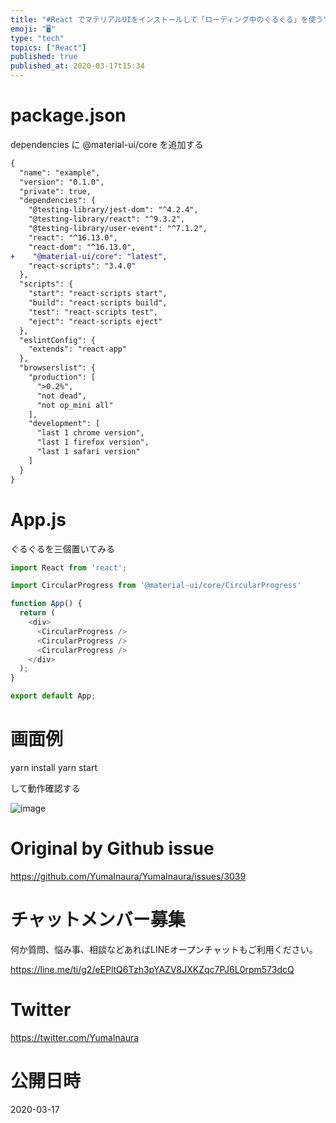 ```yaml
---
title: "#React でマテリアルUIをインストールして「ローディング中のぐるぐる」を使う"
emoji: "🖥"
type: "tech"
topics: ["React"]
published: true
published_at: 2020-03-17t15:34
---
```


# package.json

dependencies に @material-ui/core を追加する

```diff
{
  "name": "example",
  "version": "0.1.0",
  "private": true,
  "dependencies": {
    "@testing-library/jest-dom": "^4.2.4",
    "@testing-library/react": "^9.3.2",
    "@testing-library/user-event": "^7.1.2",
    "react": "^16.13.0",
    "react-dom": "^16.13.0",
+    "@material-ui/core": "latest",
    "react-scripts": "3.4.0"
  },
  "scripts": {
    "start": "react-scripts start",
    "build": "react-scripts build",
    "test": "react-scripts test",
    "eject": "react-scripts eject"
  },
  "eslintConfig": {
    "extends": "react-app"
  },
  "browserslist": {
    "production": [
      ">0.2%",
      "not dead",
      "not op_mini all"
    ],
    "development": [
      "last 1 chrome version",
      "last 1 firefox version",
      "last 1 safari version"
    ]
  }
}

```

# App.js

ぐるぐるを三個置いてみる

```js
import React from 'react';

import CircularProgress from '@material-ui/core/CircularProgress'

function App() {
  return (
    <div>
      <CircularProgress />
      <CircularProgress />
      <CircularProgress />
    </div>
  );
}

export default App;
```

# 画面例

yarn install
yarn start

して動作確認する

![image](https://user-images.githubusercontent.com/13635059/76725170-b81bc280-6790-11ea-9868-a8fa3ed57b38.png)


# Original by Github issue

https://github.com/YumaInaura/YumaInaura/issues/3039








<!-- Update From Qiita API -->

# チャットメンバー募集


何か質問、悩み事、相談などあればLINEオープンチャットもご利用ください。

https://line.me/ti/g2/eEPltQ6Tzh3pYAZV8JXKZqc7PJ6L0rpm573dcQ





# Twitter


https://twitter.com/YumaInaura


<!-- Update From Qiita API -->



# 公開日時

2020-03-17
